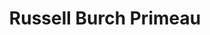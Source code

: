 ---
# Display name
title: Russell Burch Primeau

# Full name (for SEO)
first_name: Russell Burch 
last_name:  Primeau

# Username (this should match the folder name)
authors:
  -Russell Burch Primeau

# Is this the primary user of the site?
superuser: false

# Role/position
#role: Associate Professor
 

# Organizations/Affiliations
organizations:
  - name: Personal Information
    url: 'https://www.ntnu.no/ansatte/russell.b.primeau'
  - name: Stipendiat
  - name: Institutt for havromsoperasjoner og byggteknikk
    url: 'https://www.ntnu.no/ihb'

# Short bio (displayed in user profile at end of posts)
#bio: My research interests include distributed robotics, mobile computing and programmable matter.

# Social/Academic Networking
# For available icons, see: https://docs.hugoblox.com/getting-started/page-builder/#icons
#   For an email link, use "fas" icon pack, "envelope" icon, and a link in the
#   form "mailto:your-email@example.com" or "#contact" for contact widget.
social:
  - icon: envelope
    icon_pack: fas
    link: 'mailto:russell.b.primeau@ntnu.no'
  - icon: google-scholar
    icon_pack: ai
    link: https://scholar.google.com/citations?user=BORtl78AAAAJ&hl=en
  - icon: instagram
    icon_pack: fab
    link: https://www.linkedin.com/in/russell-primeau-20641692/
  - icon: github
    icon_pack: fab
    link: https://github.com/russellprimeau



# Link to a PDF of your resume/CV from the About widget.
# To enable, copy your resume/CV to `static/files/cv.pdf` and uncomment the lines below.
# - icon: cv
#   icon_pack: ai
#   link: files/cv.pdf

# Enter email to display Gravatar (if Gravatar enabled in Config)
email: 'russell.b.primeau@ntnu.no'

# Organizational groups that you belong to (for People widget)
#   Set this to `[]` or comment out if you are not using People widget.
user_groups:
  - PhD Candidate
 
---